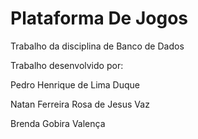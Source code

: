 # Plataforma De Jogos
Trabalho da disciplina de Banco de Dados

Trabalho desenvolvido por:
    <p>     Pedro Henrique de Lima Duque</p>
    <p>     Natan Ferreira Rosa de Jesus Vaz</p>
    <p>     Brenda Gobira Valença</p>
